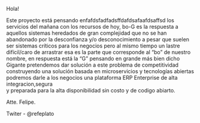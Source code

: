 ﻿ 
 
 
 

Hola! 

Este proyecto está pensando enfafdsfadfadsffdafdsafaafdsaffsd los servicios del mañana  con los recursos de hoy,
bo-G  es la respuesta a aquellos sistemas heredados de gran complejidad que no se han 
abandonado por la desconfianza y/o desconocimiento a pesar que suelen ser sistemas críticos
para los negocios pero al mismo tiempo un lastre difícil/caro de arrastrar esa es la parte 
que corresponde al “bo” de nuestro nombre, en respuesta está la “G” pensando en grande
 más bien dicho Gigante pretendemos  dar solución a este problema de competitividad  
construyendo una solución basada en microservicios  y tecnologías abiertas podremos 
 darle a los negocios una plataforma ERP  Enterprise de alta integracion,segura  
y preparada para la alta disponibilidad sin costo  y de codigo abiarto.


Atte. Felipe.

Twiter  - @refeplato
